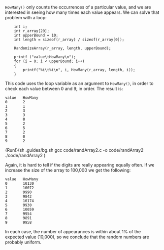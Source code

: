 `HowMany()` only counts the occurrences of a particular value, and we are interested in seeing how many times each value appears. We can solve that problem with a loop:

```code
    int i;
    int r_array[20];
    int upperBound = 10;
    int length = sizeof(r_array) / sizeof(r_array[0]);
  
    RandomizeArray(r_array, length, upperBound);

    printf ("value\tHowMany\n");
    for (i = 0; i < upperBound; i++) 
    {
        printf("%i\t%i\n", i, HowMany(r_array, length, i));
    }
```


This code uses the loop variable as an argument to `HowMany()`, in order to check each value between 0 and 9, in order.  The result is:

```code
value   HowMany
0       2
1       1
2       3
3       3
4       0
5       2
6       5
7       2
8       0
9       2
```

{Run!}(sh .guides/bg.sh gcc code/randArray2.c -o code/randArray2 ./code/randArray2 )

Again, it is hard to tell if the digits are really appearing equally often.  If we increase the size of the array to 100,000 we get the following:

```code
value   HowMany
0       10130
1       10072
2       9990
3       9842
4       10174
5       9930
6       10059
7       9954
8       9891
9       9958
```
In each case, the number of appearances is within about 1% of the expected value (10,000), so we conclude that the random numbers are probably uniform.